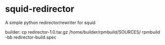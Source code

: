 # squid-redirector
A simple python redirector/rewriter for squid

builder:
cp redirector-1.0.tar.gz /home/builder/rpmbuild/SOURCES/
rpmbuild -bb redirector-build.spec 

